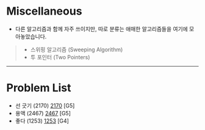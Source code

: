 # Miscellaneous

- 다른 알고리즘과 함께 자주 쓰이지만, 따로 분류는 애매한 알고리즘들을 여기에 모아놓았습니다.
> - 스위핑 알고리즘 (Sweeping Algorithm)
> - 투 포인터 (Two Pointers)

--------------------------------

# Problem List
- 선 긋기 (2170) [2170](https://github.com/KyumKyum/Algorithm_Study/blob/main/Miscellaneous/2170.cpp) [G5]
- 용액 (2467) [2467](https://github.com/KyumKyum/Algorithm_Study/blob/main/Miscellaneous/2467.cpp) [G5]
- 좋다 (1253) [1253](https://github.com/KyumKyum/Algorithm_Study/blob/main/Miscellaneous/1253.kt) [G4]
